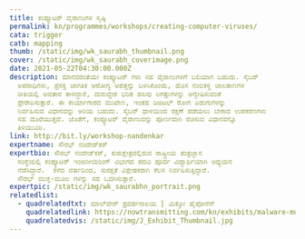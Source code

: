 ```yaml
---
title: ಕಂಪ್ಯೂಟರ್‌ ವೈರಾಣುಗಳ ಸೃಷ್ಠಿ
permalink: kn/programmes/workshops/creating-computer-viruses/
cata: trigger
catb: mapping
thumb: /static/img/wk_saurabh_thumbnail.png
cover: /static/img/wk_saurabh_coverimage.png
date: 2021-05-22T04:30:00.000Z
description: ಮಾನವರಂತೆಯೇ ಕಂಪ್ಯೂಟರ್‌ ಗಳು ಸಹ ವೈರಾಣುಗಳಿಗೆ ಬಲಿಯಾಗ ಬಹುದು. ಸೈಬರ್‌
  ಅಪರಾಧಿಗಳು, ಪ್ರಸಕ್ತ ಜಾಗತಿಕ ಆರೋಗ್ಯ ಆಪತ್ತನ್ನು ಬಳಸಿಕೊಂಡು, ಹೊಸ ನಂಬಿಕಸ್ಥ ಜಾಲತಾಣಗಳ
  ರೀತಿಯಲ್ಲಿ ಅವತಾರ ತಾಳಿದ್ದಾರೆ, ದುರುದ್ದೇಶ ಭರಿತ ಹಲವು ಲಗತ್ತುಗಳನ್ನು ಅನ್ವೇಷಿಸುವಂತೆ
  ಪ್ರೇರೇಪಿಸುತ್ತಾರೆ. ಈ ಕಾರ್ಯಾಗಾರದ ಮುಖೇಣ, ಇಂತಹ ಡಿಜಿಟಲ್‌ ರೋಗ ಪಿಡುಗುಗಳನ್ನು
  ನಿರ್ವಹಿಸುವ ವಿಧಾನವನ್ನು ಅರಿಯ ಬಹುದು. ಸೈಬರ್‌ ಧಾಳಿಯಿಂದ ರಕ್ಷಣೆ ಪಡೆಯಲು ಬೇಕಾದ ಉಪಕರಣಗಳು
  ಸಹ ದೊರೆಯುತ್ತವೆ. ಜೊತೆಗೆ, ಕಂಪ್ಯೂಟರ್‌ ವೈರಾಣುವನ್ನು ಪೂರ್ಣವಾಗಿ ರಚಿಸುವ ವಿಧಾನವನ್ನೂ
  ತಿಳಿಯುವಿರಿ.
link: http://bit.ly/workshop-nandenkar
expertname: ಸೌರಭ್‌ ನಂದೇಡ್‌ಕರ್
expertbio: ಸೌರಭ್‌ ನಂದೇಡ್‌ಕರ್, ಕುರುಕ್ಷೇತ್ರದಲ್ಲಿರುವ ರಾಷ್ಟ್ರೀಯ ತಂತ್ರಜ್ಞಾನ
  ಸಂಸ್ಥೆಯಲ್ಲಿ ಕಂಪ್ಯೂಟರ್‌ ಇಂಜಿನೀಯರಿಂಗ್‌ ವಿಭಾಗದ ಪದವಿ ಪೂರ್ವ ವಿದ್ಯಾರ್ಥಿಯಾಗಿ ಅಧ್ಯಯನ
  ನೆಡೆಸಿದ್ದಾರೆ.  ಕಳೆದ ವರ್ಷದಿಂದ, ಸುರಕ್ಷತೆ ವಿಶ್ಲೇಷಕರಾಗಿ ಕೆಲಸ ನಿರ್ವಹಿಸುತ್ತಿದ್ದಾರೆ. 
  ಸೌರಭ್‌ ಮುಕ್ತ-ಮೂಲ ಗಳನ್ನು ಸಹ ಒದಗಿಸುತ್ತಾರೆ.
expertpic: /static/img/wk_saurabhn_portrait.png
relatedlist:
  - quadrelatedtxt: ಮಾಲ್‌ವೇರ್‌ ಪ್ರದರ್ಶನಾಲಯ | ಮಿಕ್ಕೋ ಹೈಪೋನೆನ್‌‌
    quadrelatedlink: https://nowtransmitting.com/kn/exhibits/malware-museum/
    quadrelatedvis: /static/img/J_Exhibit_Thumbnail.jpg
---
```

